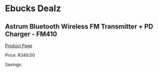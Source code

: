 
# Ebucks Dealz
## Astrum Bluetooth Wireless FM Transmitter + PD Charger - FM410
[Product Page](https://www.ebucks.com/web/shop/productSelected.do?prodId=1207232411&catId=1207273786)

Price: R349.00

Savings: 


	